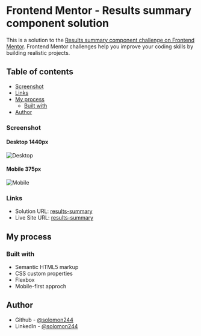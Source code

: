 # Frontend Mentor - Results summary component solution

This is a solution to the [Results summary component challenge on Frontend Mentor](https://www.frontendmentor.io/challenges/results-summary-component-CE_K6s0maV). Frontend Mentor challenges help you improve your coding skills by building realistic projects. 

## Table of contents

  - [Screenshot](#screenshot)
  - [Links](#links)
- [My process](#my-process)
  - [Built with](#built-with)
- [Author](#author)

### Screenshot

#### Desktop 1440px
![Desktop](https://github.com/solomon244/results-summary-component/assets/99808732/54d9b9df-452c-4334-8c14-f37a3260eea6)

#### Mobile 375px
![Mobile](https://github.com/solomon244/results-summary-component/assets/99808732/b7f33c4c-7921-4bf1-9ba7-672a7118a2fc)

### Links

- Solution URL: [results-summary](https://github.com/solomon244/results-summary-component)
- Live Site URL: [results-summary](https://my-repository-two-topaz.vercel.app/)

## My process

### Built with

- Semantic HTML5 markup
- CSS custom properties
- Flexbox
- Mobile-first approch

## Author
- Github - [@solomon244](https://github.com/solomon244)
- LinkedIn - [@solomon244](https://www.linkedin.com/in/solomon24)

